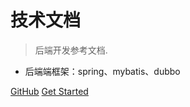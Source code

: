 
# 技术文档

> 后端开发参考文档.

* 后端端框架：spring、mybatis、dubbo

[GitHub](https://gitee.com/easy16/ebatch.git)
[Get Started](articles/spring/如何利用Spring写业务代码.md)